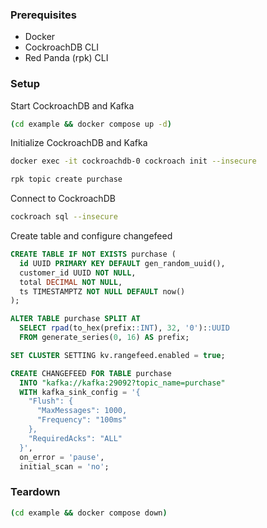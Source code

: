 ### Prerequisites

* Docker
* CockroachDB CLI
* Red Panda (rpk) CLI

### Setup

Start CockroachDB and Kafka

```sh
(cd example && docker compose up -d)
```

Initialize CockroachDB and Kafka

```sh
docker exec -it cockroachdb-0 cockroach init --insecure

rpk topic create purchase
```

Connect to CockroachDB

```sh
cockroach sql --insecure
```

Create table and configure changefeed

```sql
CREATE TABLE IF NOT EXISTS purchase (
  id UUID PRIMARY KEY DEFAULT gen_random_uuid(),
  customer_id UUID NOT NULL,
  total DECIMAL NOT NULL,
  ts TIMESTAMPTZ NOT NULL DEFAULT now()
);

ALTER TABLE purchase SPLIT AT
  SELECT rpad(to_hex(prefix::INT), 32, '0')::UUID
  FROM generate_series(0, 16) AS prefix;

SET CLUSTER SETTING kv.rangefeed.enabled = true;

CREATE CHANGEFEED FOR TABLE purchase
  INTO "kafka://kafka:29092?topic_name=purchase"
  WITH kafka_sink_config = '{
    "Flush": {
      "MaxMessages": 1000,
      "Frequency": "100ms"
    },
    "RequiredAcks": "ALL"
  }',
  on_error = 'pause',
  initial_scan = 'no';
```

### Teardown

```sh
(cd example && docker compose down)
```